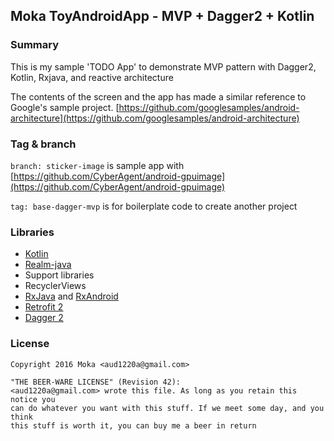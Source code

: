 ## Moka ToyAndroidApp - MVP + Dagger2 + Kotlin

### Summary
This is my sample 'TODO App' to demonstrate MVP pattern with Dagger2, Kotlin, Rxjava,
and reactive architecture

The contents of the screen and the app has made a similar reference to Google's sample project. [https://github.com/googlesamples/android-architecture](https://github.com/googlesamples/android-architecture)

### Tag & branch
`branch: sticker-image` is sample app with [https://github.com/CyberAgent/android-gpuimage](https://github.com/CyberAgent/android-gpuimage)

`tag: base-dagger-mvp` is for boilerplate code to create another project 

### Libraries
- [Kotlin](https://github.com/JetBrains/kotlin)
- [Realm-java](https://github.com/realm/realm-java)
- Support libraries
- RecyclerViews
- [RxJava](https://github.com/ReactiveX/RxJava) and [RxAndroid](https://github.com/ReactiveX/RxAndroid)
- [Retrofit 2](http://square.github.io/retrofit/)
- [Dagger 2](http://google.github.io/dagger/)

### License
```
Copyright 2016 Moka <aud1220a@gmail.com>

"THE BEER-WARE LICENSE" (Revision 42):
<aud1220a@gmail.com> wrote this file. As long as you retain this notice you
can do whatever you want with this stuff. If we meet some day, and you think
this stuff is worth it, you can buy me a beer in return
```

